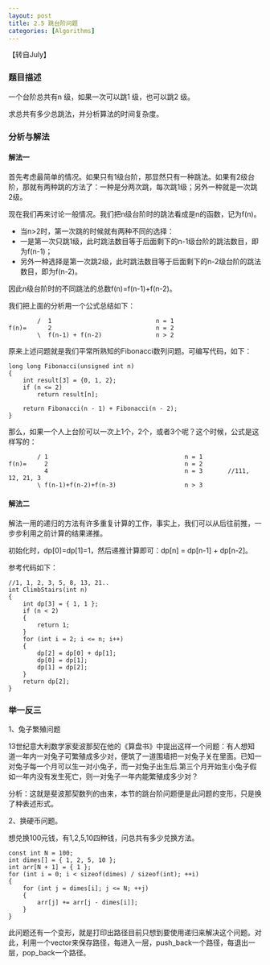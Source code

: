 ```yaml
---
layout: post
title: 2.5 跳台阶问题
categories: [Algorithms]
---
```


【转自July】

### 题目描述
一个台阶总共有n 级，如果一次可以跳1 级，也可以跳2 级。

求总共有多少总跳法，并分析算法的时间复杂度。


### 分析与解法

#### 解法一
首先考虑最简单的情况。如果只有1级台阶，那显然只有一种跳法。如果有2级台阶，那就有两种跳的方法了：一种是分两次跳，每次跳1级；另外一种就是一次跳2级。

现在我们再来讨论一般情况。我们把n级台阶时的跳法看成是n的函数，记为f(n)。
 - 当n>2时，第一次跳的时候就有两种不同的选择：
- 一是第一次只跳1级，此时跳法数目等于后面剩下的n-1级台阶的跳法数目，即为f(n-1)；
- 另外一种选择是第一次跳2级，此时跳法数目等于后面剩下的n-2级台阶的跳法数目，即为f(n-2)。

因此n级台阶时的不同跳法的总数f(n)=f(n-1)+f(n-2)。

我们把上面的分析用一个公式总结如下：
	
	        /  1                             n = 1
	f(n)=      2                             n = 2
	        \  f(n-1) + f(n-2)               n > 2


原来上述问题就是我们平常所熟知的Fibonacci数列问题。可编写代码，如下：


	long long Fibonacci(unsigned int n)
	{
	    int result[3] = {0, 1, 2};
	    if (n <= 2)
	        return result[n];
	
	    return Fibonacci(n - 1) + Fibonacci(n - 2);
	}


那么，如果一个人上台阶可以一次上1个，2个，或者3个呢？这个时候，公式是这样写的：
	
	        / 1                                      n = 1
	f(n)=     2                                      n = 2
	          4                                      n = 3       //111, 12, 21, 3
	        \ f(n-1)+f(n-2)+f(n-3)                   n > 3


#### 解法二

解法一用的递归的方法有许多重复计算的工作，事实上，我们可以从后往前推，一步步利用之前计算的结果递推。

初始化时，dp[0]=dp[1]=1，然后递推计算即可：dp[n] = dp[n-1] + dp[n-2]。

参考代码如下：

	//1, 1, 2, 3, 5, 8, 13, 21..
	int ClimbStairs(int n)
	{
		int dp[3] = { 1, 1 };
		if (n < 2)
		{
			return 1;
		}
		for (int i = 2; i <= n; i++)
		{
			dp[2] = dp[0] + dp[1];
			dp[0] = dp[1];
			dp[1] = dp[2];
		}
		return dp[2];
	}


### 举一反三

1、兔子繁殖问题

13世纪意大利数学家斐波那契在他的《算盘书》中提出这样一个问题：有人想知道一年内一对兔子可繁殖成多少对，便筑了一道围墙把一对兔子关在里面。已知一对兔子每一个月可以生一对小兔子，而一对兔子出生后.第三个月开始生小兔子假如一年内没有发生死亡，则一对兔子一年内能繁殖成多少对？

分析：这就是斐波那契数列的由来，本节的跳台阶问题便是此问题的变形，只是换了种表述形式。

2、换硬币问题。

想兑换100元钱，有1,2,5,10四种钱，问总共有多少兑换方法。

	const int N = 100;
	int dimes[] = { 1, 2, 5, 10 };
	int arr[N + 1] = { 1 };
	for (int i = 0; i < sizeof(dimes) / sizeof(int); ++i)
	{
		for (int j = dimes[i]; j <= N; ++j)
		{
			arr[j] += arr[j - dimes[i]];
		}
	}


此问题还有一个变形，就是打印出路径目前只想到要使用递归来解决这个问题。对此，利用一个vector来保存路径，每进入一层，push_back一个路径，每退出一层，pop_back一个路径。
